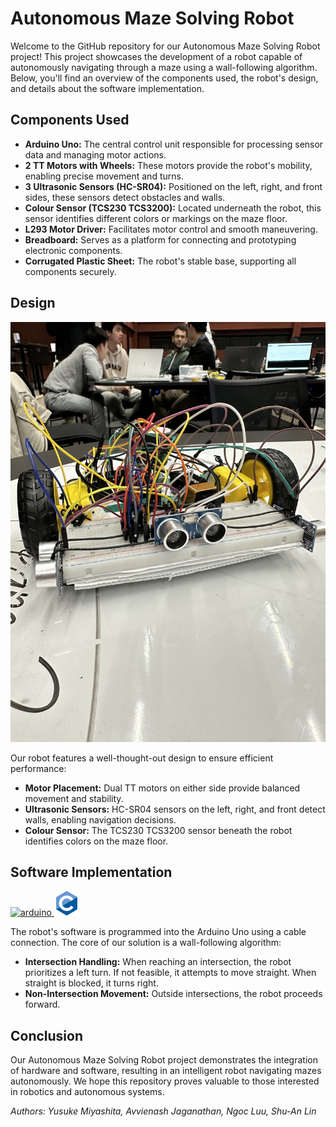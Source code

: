 # Autonomous Maze Solving Robot

Welcome to the GitHub repository for our Autonomous Maze Solving Robot project! This project showcases the development of a robot capable of autonomously navigating through a maze using a wall-following algorithm. Below, you'll find an overview of the components used, the robot's design, and details about the software implementation.

## Components Used

- **Arduino Uno:** The central control unit responsible for processing sensor data and managing motor actions.
- **2 TT Motors with Wheels:** These motors provide the robot's mobility, enabling precise movement and turns.
- **3 Ultrasonic Sensors (HC-SR04):** Positioned on the left, right, and front sides, these sensors detect obstacles and walls.
- **Colour Sensor (TCS230 TCS3200):** Located underneath the robot, this sensor identifies different colors or markings on the maze floor.
- **L293 Motor Driver:** Facilitates motor control and smooth maneuvering.
- **Breadboard:** Serves as a platform for connecting and prototyping electronic components.
- **Corrugated Plastic Sheet:** The robot's stable base, supporting all components securely.

## Design

![Image of the robot](images/image1.png)

Our robot features a well-thought-out design to ensure efficient performance:

- **Motor Placement:** Dual TT motors on either side provide balanced movement and stability.
- **Ultrasonic Sensors:** HC-SR04 sensors on the left, right, and front detect walls, enabling navigation decisions.
- **Colour Sensor:** The TCS230 TCS3200 sensor beneath the robot identifies colors on the maze floor.

## Software Implementation

<p align="left"> <a href="https://www.arduino.cc/" target="_blank" rel="noreferrer"> <img src="https://cdn.worldvectorlogo.com/logos/arduino-1.svg" alt="arduino" width="40" height="40"/> </a> <a href="https://www.cprogramming.com/" target="_blank" rel="noreferrer"> <img src="https://raw.githubusercontent.com/devicons/devicon/master/icons/c/c-original.svg" alt="c" width="40" height="40"/> </a> </p>

The robot's software is programmed into the Arduino Uno using a cable connection. The core of our solution is a wall-following algorithm:

- **Intersection Handling:** When reaching an intersection, the robot prioritizes a left turn. If not feasible, it attempts to move straight. When straight is blocked, it turns right.
- **Non-Intersection Movement:** Outside intersections, the robot proceeds forward.





## Conclusion

Our Autonomous Maze Solving Robot project demonstrates the integration of hardware and software, resulting in an intelligent robot navigating mazes autonomously. We hope this repository proves valuable to those interested in robotics and autonomous systems.


*Authors: Yusuke Miyashita, Avvienash Jaganathan, Ngoc Luu, Shu-An Lin*
